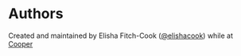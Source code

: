 # Authors

Created and maintained by Elisha Fitch-Cook ([@elishacook](https://github.com/elishacook)) while at [Cooper](http://www.cooper.com)
